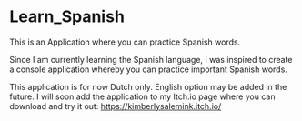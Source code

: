 # Learn_Spanish
This is an Application where you can practice Spanish words.

Since I am currently learning the Spanish language, I was inspired to create a console application whereby you can practice important Spanish words.

This application is for now Dutch only. English option may be added in the future.
I will soon add the application to my Itch.io page where you can download and try it out: https://kimberlysalemink.itch.io/
